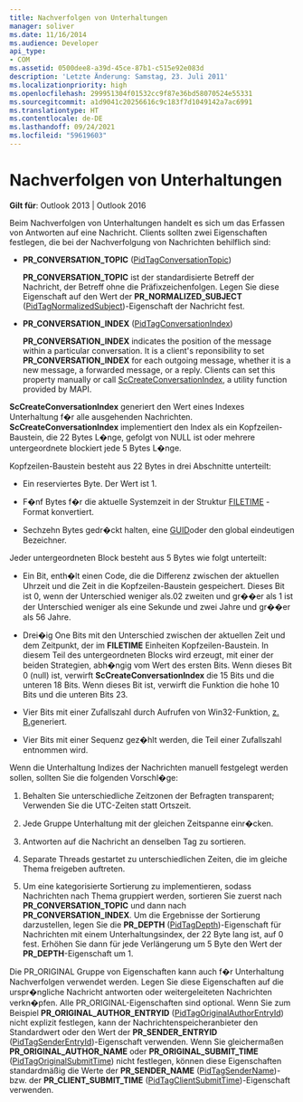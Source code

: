 ```yaml
---
title: Nachverfolgen von Unterhaltungen
manager: soliver
ms.date: 11/16/2014
ms.audience: Developer
api_type:
- COM
ms.assetid: 0500dee8-a39d-45ce-87b1-c515e92e083d
description: 'Letzte Änderung: Samstag, 23. Juli 2011'
ms.localizationpriority: high
ms.openlocfilehash: 299951304f01532cc9f87e36bd58070524e55331
ms.sourcegitcommit: a1d9041c20256616c9c183f7d1049142a7ac6991
ms.translationtype: HT
ms.contentlocale: de-DE
ms.lasthandoff: 09/24/2021
ms.locfileid: "59619603"
---
```

# <a name="tracking-conversations"></a>Nachverfolgen von Unterhaltungen

  
  
**Gilt für**: Outlook 2013 | Outlook 2016 
  
Beim Nachverfolgen von Unterhaltungen handelt es sich um das Erfassen von Antworten auf eine Nachricht. Clients sollten zwei Eigenschaften festlegen, die bei der Nachverfolgung von Nachrichten behilflich sind:
  
- **PR_CONVERSATION_TOPIC** ([PidTagConversationTopic](pidtagconversationtopic-canonical-property.md))
    
    **PR_CONVERSATION_TOPIC** ist der standardisierte Betreff der Nachricht, der Betreff ohne die Präfixzeichenfolgen. Legen Sie diese Eigenschaft auf den Wert der **PR_NORMALIZED_SUBJECT** ([PidTagNormalizedSubject](pidtagnormalizedsubject-canonical-property.md))-Eigenschaft der Nachricht fest. 
    
- **PR_CONVERSATION_INDEX** ([PidTagConversationIndex](pidtagconversationindex-canonical-property.md))
    
    **PR_CONVERSATION_INDEX** indicates the position of the message within a particular conversation. It is a client's reponsibility to set **PR_CONVERSATION_INDEX** for each outgoing message, whether it is a new message, a forwarded message, or a reply. Clients can set this property manually or call [ScCreateConversationIndex](sccreateconversationindex.md), a utility function provided by MAPI. 
    
 **ScCreateConversationIndex** generiert den Wert eines Indexes Unterhaltung f�r alle ausgehenden Nachrichten. **ScCreateConversationIndex** implementiert den Index als ein Kopfzeilen-Baustein, die 22 Bytes L�nge, gefolgt von NULL ist oder mehrere untergeordnete blockiert jede 5 Bytes L�nge. 
  
Kopfzeilen-Baustein besteht aus 22 Bytes in drei Abschnitte unterteilt:
  
- Ein reserviertes Byte. Der Wert ist 1.
    
- F�nf Bytes f�r die aktuelle Systemzeit in der Struktur [FILETIME](filetime.md) -Format konvertiert. 
    
- Sechzehn Bytes gedr�ckt halten, eine [GUID](guid.md)oder den global eindeutigen Bezeichner.
    
Jeder untergeordneten Block besteht aus 5 Bytes wie folgt unterteilt:
  
- Ein Bit, enth�lt einen Code, die die Differenz zwischen der aktuellen Uhrzeit und die Zeit in die Kopfzeilen-Baustein gespeichert. Dieses Bit ist 0, wenn der Unterschied weniger als.02 zweiten und gr��er als 1 ist der Unterschied weniger als eine Sekunde und zwei Jahre und gr��er als 56 Jahre.
    
- Drei�ig One Bits mit den Unterschied zwischen der aktuellen Zeit und dem Zeitpunkt, der im **FILETIME** Einheiten Kopfzeilen-Baustein. In diesem Teil des untergeordneten Blocks wird erzeugt, mit einer der beiden Strategien, abh�ngig vom Wert des ersten Bits. Wenn dieses Bit 0 (null) ist, verwirft **ScCreateConversationIndex** die 15 Bits und die unteren 18 Bits. Wenn dieses Bit ist, verwirft die Funktion die hohe 10 Bits und die unteren Bits 23. 
    
- Vier Bits mit einer Zufallszahl durch Aufrufen von Win32-Funktion, [z. B.](https://msdn.microsoft.com/library/ms724408%28VS.85%29.aspx)generiert.
    
- Vier Bits mit einer Sequenz gez�hlt werden, die Teil einer Zufallszahl entnommen wird.
    
Wenn die Unterhaltung Indizes der Nachrichten manuell festgelegt werden sollen, sollten Sie die folgenden Vorschl�ge:
  
1. Behalten Sie unterschiedliche Zeitzonen der Befragten transparent; Verwenden Sie die UTC-Zeiten statt Ortszeit.
    
2. Jede Gruppe Unterhaltung mit der gleichen Zeitspanne einr�cken.
    
3. Antworten auf die Nachricht an denselben Tag zu sortieren.
    
4. Separate Threads gestartet zu unterschiedlichen Zeiten, die im gleiche Thema freigeben auftreten. 
    
5. Um eine kategorisierte Sortierung zu implementieren, sodass Nachrichten nach Thema gruppiert werden, sortieren Sie zuerst nach **PR_CONVERSATION_TOPIC** und dann nach **PR_CONVERSATION_INDEX**. Um die Ergebnisse der Sortierung darzustellen, legen Sie die **PR_DEPTH** ([PidTagDepth](pidtagdepth-canonical-property.md))-Eigenschaft für Nachrichten mit einem Unterhaltungsindex, der 22 Byte lang ist, auf 0 fest. Erhöhen Sie dann für jede Verlängerung um 5 Byte den Wert der **PR_DEPTH**-Eigenschaft um 1. 
    
Die PR_ORIGINAL Gruppe von Eigenschaften kann auch f�r Unterhaltung Nachverfolgen verwendet werden. Legen Sie diese Eigenschaften auf die urspr�ngliche Nachricht antworten oder weitergeleiteten Nachrichten verkn�pfen. Alle PR_ORIGINAL-Eigenschaften sind optional. Wenn Sie zum Beispiel **PR_ORIGINAL_AUTHOR_ENTRYID** ([PidTagOriginalAuthorEntryId](pidtagoriginalauthorentryid-canonical-property.md)) nicht explizit festlegen, kann der Nachrichtenspeicheranbieter den Standardwert oder den Wert der **PR_SENDER_ENTRYID** ([PidTagSenderEntryId](pidtagsenderentryid-canonical-property.md))-Eigenschaft verwenden. Wenn Sie gleichermaßen **PR_ORIGINAL_AUTHOR_NAME** oder **PR_ORIGINAL_SUBMIT_TIME** ([PidTagOriginalSubmitTime](pidtagoriginalsubmittime-canonical-property.md)) nicht festlegen, können diese Eigenschaften standardmäßig die Werte der **PR_SENDER_NAME** ([PidTagSenderName](pidtagsendername-canonical-property.md))- bzw. der **PR_CLIENT_SUBMIT_TIME** ([PidTagClientSubmitTime](pidtagclientsubmittime-canonical-property.md))-Eigenschaft verwenden. 
  


